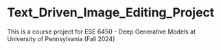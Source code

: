 # Text_Driven_Image_Editing_Project
This is a course project for ESE 6450 - Deep Generative Models at University of Pennsylvania (Fall 2024)

